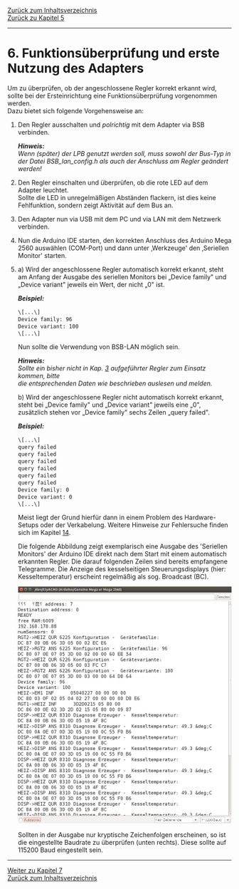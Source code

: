 [Zurück zum Inhaltsverzeichnis](inhaltsverzeichnis.md)  
[Zurück zu Kapitel 5](kap05.md)    
    
---
    

    

# 6. Funktionsüberprüfung und erste Nutzung des Adapters #

Um zu überprüfen, ob der angeschlossene Regler korrekt erkannt wird,
sollte bei der Ersteinrichtung eine Funktionsüberprüfung vorgenommen
werden.  
Dazu bietet sich folgende Vorgehensweise an:

1.  Den Regler ausschalten und *polrichtig* mit dem Adapter via BSB
    verbinden.  
    
    ***Hinweis:***  
    *Wenn (später) der LPB genutzt werden soll, muss sowohl der Bus-Typ
    in der Datei BSB\_lan\_config.h als auch der Anschluss am Regler
    geändert werden!*

2.  Den Regler einschalten und überprüfen, ob die rote LED auf dem
    Adapter leuchtet.  
    Sollte die LED in unregelmäßigen Abständen flackern, ist dies keine
    Fehlfunktion, sondern zeigt Aktivität auf dem Bus an.

3.  Den Adapter nun via USB mit dem PC und via LAN mit dem Netzwerk
    verbinden.

4.  Nun die Arduino IDE starten, den korrekten Anschluss des Arduino
    Mega 2560 auswählen (COM-Port) und dann unter ‚Werkzeuge' den
    ‚Seriellen Monitor' starten.

5.  a\) Wird der angeschlossene Regler automatisch korrekt erkannt, steht am
    Anfang der Ausgabe des seriellen Monitors bei „Device family" und
    „Device variant" jeweils ein Wert, der nicht „0" ist.  
    
    ***Beispiel:***  
    ```
    \[...\]  
    Device family: 96  
    Device variant: 100  
    \[...\]  
    ```

    Nun sollte die Verwendung von BSB-LAN möglich sein.

    ***Hinweis:***  
    *Sollte ein bisher nicht in Kap. [3](kap03.md) aufgeführter Regler zum Einsatz kommen, bitte  
    die entsprechenden Daten wie beschrieben auslesen und melden.*

    b\) Wird der angeschlossene Regler nicht automatisch korrekt erkannt,
    steht bei „Device family" und „Device variant" jeweils eine „0",
    zusätzlich stehen vor „Device family" sechs Zeilen „query failed".  
    
    ***Beispiel:***  
    ```
    \[...\]  
    query failed  
    query failed  
    query failed  
    query failed  
    query failed  
    query failed  
    Device family: 0  
    Device variant: 0  
    \[...\]
    ```

    Meist liegt der Grund hierfür dann in einem Problem des
    Hardware-Setups oder der Verkabelung. Weitere Hinweise zur
    Fehlersuche finden sich im Kapitel [14](kap14.md).  
    
    Die folgende Abbildung zeigt exemplarisch eine Ausgabe des 'Seriellen 
    Monitors' der Arduino IDE direkt nach dem Start mit einem automatisch
    erkannten Regler. Die darauf folgenden Zeilen sind bereits empfangene
    Telegramme. Die Anzeige des kesselseitigen Steuerungsdisplays (hier: 
    Kesseltemperatur) erscheint regelmäßig als sog. Broadcast (BC).  
    
    <img src="https://raw.githubusercontent.com/1coderookie/BSB-LPB-LAN/master/docs/pics/arduino-ide_serieller-monitor.png">
        
    Sollten in der Ausgabe nur kryptische Zeichenfolgen erscheinen, so ist 
    die eingestellte Baudrate zu überprüfen (unten rechts). Diese sollte auf
    115200 Baud eingestellt sein.
       
    
---
    

     
[Weiter zu Kapitel 7](kap07.md)      
[Zurück zum Inhaltsverzeichnis](inhaltsverzeichnis.md)  
